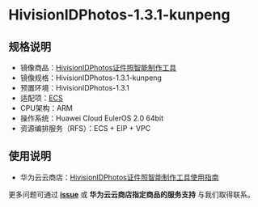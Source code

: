 # HivisionIDPhotos-1.3.1-kunpeng





## 规格说明



- 镜像商品：[HivisionIDPhotos证件照智能制作工具](https://marketplace.huaweicloud.com/hidden/contents/c7507c18-4092-48b0-a04e-50131915aa7e#productid=OFFI1144192389353123840)
- 镜像规格：HivisionIDPhotos-1.3.1-kunpeng
- 预置环境：HivisionIDPhotos-1.3.1
- 适配项：[ECS](https://support.huaweicloud.com/ecs/index.html)
- CPU架构：ARM
- 操作系统：Huawei Cloud EulerOS 2.0 64bit
- 资源编排服务（RFS）：ECS + EIP + VPC

## 使用说明



- 华为云云商店：[HivisionIDPhotos证件照智能制作工具使用指南](./docs/usage.md)

更多问题可通过 [**issue**](https://github.com/HuaweiCloudDeveloper/hivisionidphotos-image/issues) 或 **华为云云商店指定商品的服务支持** 与我们取得联系。
